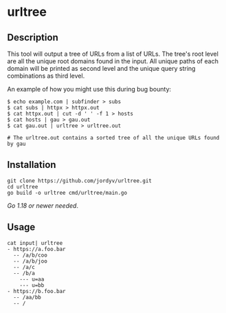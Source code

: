 # urltree

## Description
This tool will output a tree of URLs from a list of URLs. The tree's root level are all the unique root domains found in the input.
All unique paths of each domain will be printed as second level and the unique query string combinations as third level.

An example of how you might use this during bug bounty:
```
$ echo example.com | subfinder > subs
$ cat subs | httpx > httpx.out
$ cat httpx.out | cut -d ' ' -f 1 > hosts
$ cat hosts | gau > gau.out
$ cat gau.out | urltree > urltree.out

# The urltree.out contains a sorted tree of all the unique URLs found by gau
```

## Installation

```
git clone https://github.com/jordyv/urltree.git
cd urltree
go build -o urltree cmd/urltree/main.go
```

_Go 1.18 or newer needed_.

## Usage

```
cat input| urltree
- https://a.foo.bar
  -- /a/b/coo
  -- /a/b/joo
  -- /a/c
  -- /b/a
    --- u=aa
    --- u=bb
- https://b.foo.bar
  -- /aa/bb
  -- /
```
